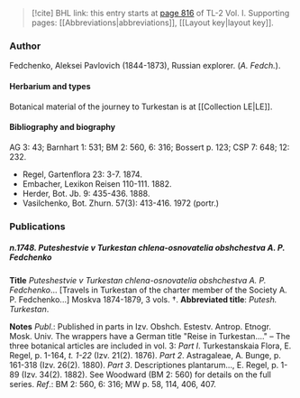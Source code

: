 > [!cite] BHL link: this entry starts at [page 816](https://www.biodiversitylibrary.org/item/103414#page/864/mode/1up) of TL-2 Vol. I.
> Supporting pages: [[Abbreviations|abbreviations]], [[Layout key|layout key]].

### Author

Fedchenko, Aleksei Pavlovich (1844-1873), Russian explorer. (*A. Fedch.*).

#### Herbarium and types

Botanical material of the journey to Turkestan is at [[Collection LE|LE]].

#### Bibliography and biography

AG 3: 43; Barnhart 1: 531; BM 2: 560, 6: 316; Bossert p. 123; CSP 7: 648; 12: 232.
- Regel, Gartenflora 23: 3-7. 1874.
- Embacher, Lexikon Reisen 110-111. 1882.
- Herder, Bot. Jb. 9: 435-436. 1888.
- Vasilchenko, Bot. Zhurn. 57(3): 413-416. 1972 (portr.)

### Publications

##### n.1748. Puteshestvie v Turkestan chlena-osnovatelia obshchestva A. P. Fedchenko

**Title**
*Puteshestvie v Turkestan chlena-osnovatelia obshchestva A. P. Fedchenko*... \[Travels in Turkestan of the charter member of the Society A. P. Fedchenko...\] Moskva 1874-1879, 3 vols. †.
**Abbreviated title**: *Putesh. Turkestan*.

**Notes**
*Publ*.: Published in parts in Izv. Obshch. Estestv. Antrop. Etnogr. Mosk. Univ. The wrappers have a German title "Reise in Turkestan...." – The three botanical articles are included in vol. 3:
*Part I*. Turkestanskaia Flora, E. Regel, p. 1-164, *t. 1-22* (Izv. 21(2). 1876).
*Part 2*. Astragaleae, A. Bunge, p. 161-318 (Izv. 26(2). 1880).
*Part 3*. Descriptiones plantarum..., E. Regel, p. 1-89 (Izv. 34(2). 1882). See Woodward (BM 2: 560) for details on the full series.
*Ref*.: BM 2: 560, 6: 316; MW p. 58, 114, 406, 407.

